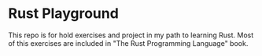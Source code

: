 # Rust Playground
This repo is for hold exercises and project in my path to learning Rust. Most of this exercises are included in "The Rust Programming Language" book.
